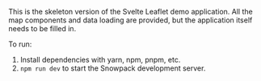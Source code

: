 This is the skeleton version of the Svelte Leaflet demo application. All the map components and data loading are provided, but the application itself needs to be filled in.

To run:

1. Install dependencies with yarn, npm, pnpm, etc.
2. `npm run dev` to start the Snowpack development server.
